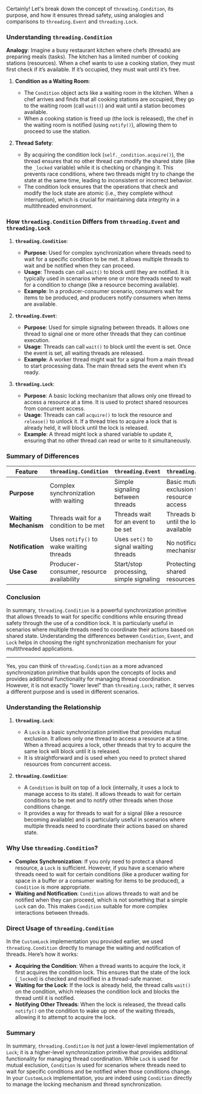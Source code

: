 Certainly! Let's break down the concept of `threading.Condition`, its purpose, and how it ensures thread safety, using analogies and comparisons to `threading.Event` and `threading.Lock`.

### Understanding `threading.Condition`

**Analogy**: Imagine a busy restaurant kitchen where chefs (threads) are preparing meals (tasks). The kitchen has a limited number of cooking stations (resources). When a chef wants to use a cooking station, they must first check if it’s available. If it’s occupied, they must wait until it’s free.

1. **Condition as a Waiting Room**: 
   - The `Condition` object acts like a waiting room in the kitchen. When a chef arrives and finds that all cooking stations are occupied, they go to the waiting room (call `wait()`) and wait until a station becomes available.
   - When a cooking station is freed up (the lock is released), the chef in the waiting room is notified (using `notify()`), allowing them to proceed to use the station.

2. **Thread Safety**: 
   - By acquiring the condition lock (`self._condition.acquire()`), the thread ensures that no other thread can modify the shared state (like the `_locked` variable) while it is checking or changing it. This prevents race conditions, where two threads might try to change the state at the same time, leading to inconsistent or incorrect behavior.
   - The condition lock ensures that the operations that check and modify the lock state are atomic (i.e., they complete without interruption), which is crucial for maintaining data integrity in a multithreaded environment.

### How `threading.Condition` Differs from `threading.Event` and `threading.Lock`

1. **`threading.Condition`**:
   - **Purpose**: Used for complex synchronization where threads need to wait for a specific condition to be met. It allows multiple threads to wait and be notified when they can proceed.
   - **Usage**: Threads can call `wait()` to block until they are notified. It is typically used in scenarios where one or more threads need to wait for a condition to change (like a resource becoming available).
   - **Example**: In a producer-consumer scenario, consumers wait for items to be produced, and producers notify consumers when items are available.

2. **`threading.Event`**:
   - **Purpose**: Used for simple signaling between threads. It allows one thread to signal one or more other threads that they can continue execution.
   - **Usage**: Threads can call `wait()` to block until the event is set. Once the event is set, all waiting threads are released.
   - **Example**: A worker thread might wait for a signal from a main thread to start processing data. The main thread sets the event when it’s ready.

3. **`threading.Lock`**:
   - **Purpose**: A basic locking mechanism that allows only one thread to access a resource at a time. It is used to protect shared resources from concurrent access.
   - **Usage**: Threads can call `acquire()` to lock the resource and `release()` to unlock it. If a thread tries to acquire a lock that is already held, it will block until the lock is released.
   - **Example**: A thread might lock a shared variable to update it, ensuring that no other thread can read or write to it simultaneously.

### Summary of Differences

| Feature                | `threading.Condition`                     | `threading.Event`                          | `threading.Lock`                          |
|------------------------|-------------------------------------------|-------------------------------------------|-------------------------------------------|
| **Purpose**            | Complex synchronization with waiting      | Simple signaling between threads          | Basic mutual exclusion for resource access |
| **Waiting Mechanism**  | Threads wait for a condition to be met    | Threads wait for an event to be set      | Threads block until the lock is available |
| **Notification**       | Uses `notify()` to wake waiting threads    | Uses `set()` to signal waiting threads    | No notification mechanism                  |
| **Use Case**           | Producer-consumer, resource availability   | Start/stop processing, simple signaling   | Protecting shared resources                 |

### Conclusion

In summary, `threading.Condition` is a powerful synchronization primitive that allows threads to wait for specific conditions while ensuring thread safety through the use of a condition lock. It is particularly useful in scenarios where multiple threads need to coordinate their actions based on shared state. Understanding the differences between `Condition`, `Event`, and `Lock` helps in choosing the right synchronization mechanism for your multithreaded applications.


----
Yes, you can think of `threading.Condition` as a more advanced synchronization primitive that builds upon the concepts of locks and provides additional functionality for managing thread coordination. However, it is not exactly "lower level" than `threading.Lock`; rather, it serves a different purpose and is used in different scenarios.

### Understanding the Relationship

1. **`threading.Lock`**:
   - A `Lock` is a basic synchronization primitive that provides mutual exclusion. It allows only one thread to access a resource at a time. When a thread acquires a lock, other threads that try to acquire the same lock will block until it is released.
   - It is straightforward and is used when you need to protect shared resources from concurrent access.

2. **`threading.Condition`**:
   - A `Condition` is built on top of a lock (internally, it uses a lock to manage access to its state). It allows threads to wait for certain conditions to be met and to notify other threads when those conditions change.
   - It provides a way for threads to wait for a signal (like a resource becoming available) and is particularly useful in scenarios where multiple threads need to coordinate their actions based on shared state.

### Why Use `threading.Condition`?

- **Complex Synchronization**: If you only need to protect a shared resource, a `Lock` is sufficient. However, if you have a scenario where threads need to wait for certain conditions (like a producer waiting for space in a buffer or a consumer waiting for items to be produced), a `Condition` is more appropriate.
- **Waiting and Notification**: `Condition` allows threads to wait and be notified when they can proceed, which is not something that a simple `Lock` can do. This makes `Condition` suitable for more complex interactions between threads.

### Direct Usage of `threading.Condition`

In the `CustomLock` implementation you provided earlier, we used `threading.Condition` directly to manage the waiting and notification of threads. Here’s how it works:

- **Acquiring the Condition**: When a thread wants to acquire the lock, it first acquires the condition lock. This ensures that the state of the lock (`_locked`) is checked and modified in a thread-safe manner.
- **Waiting for the Lock**: If the lock is already held, the thread calls `wait()` on the condition, which releases the condition lock and blocks the thread until it is notified.
- **Notifying Other Threads**: When the lock is released, the thread calls `notify()` on the condition to wake up one of the waiting threads, allowing it to attempt to acquire the lock.

### Summary

In summary, `threading.Condition` is not just a lower-level implementation of `Lock`; it is a higher-level synchronization primitive that provides additional functionality for managing thread coordination. While `Lock` is used for mutual exclusion, `Condition` is used for scenarios where threads need to wait for specific conditions and be notified when those conditions change. In your `CustomLock` implementation, you are indeed using `Condition` directly to manage the locking mechanism and thread synchronization.
